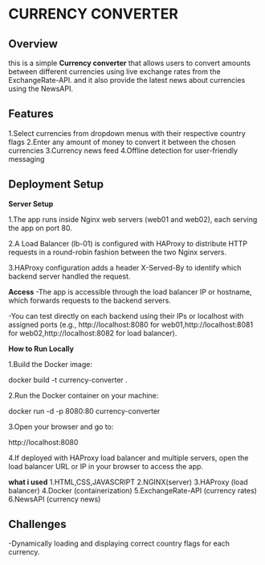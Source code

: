 # CURRENCY CONVERTER

## Overview

this is a simple **Currency converter** that allows users to convert amounts between different currencies using live exchange rates from the ExchangeRate-API. and it also provide the latest news about currencies using the NewsAPI.

## Features

1.Select currencies from dropdown menus with their respective country flags
2.Enter any amount of money to convert it between the chosen currencies
3.Currency news feed
4.Offline detection for user-friendly messaging

## Deployment Setup

**Server Setup**

1.The app runs inside Nginx web servers (web01 and web02), each serving the app on port 80.

2.A Load Balancer (lb-01) is configured with HAProxy to distribute HTTP requests in a round-robin fashion between the two Nginx servers.

3.HAProxy configuration adds a header X-Served-By to identify which backend server handled the request.

**Access**
-The app is accessible through the load balancer IP or hostname, which forwards requests to the backend servers.

-You can test directly on each backend using their IPs or localhost with assigned ports (e.g., http://localhost:8080 for web01,http://localhost:8081 for web02,http://localhost:8082 for load balancer).

**How to Run Locally**

1.Build the Docker image:

docker build -t currency-converter .

2.Run the Docker container on your machine:

docker run -d -p 8080:80 currency-converter

3.Open your browser and go to:

http://localhost:8080

4.If deployed with HAProxy load balancer and multiple servers, open the load balancer URL or IP in your browser to access the app.

**what i used**
1.HTML,CSS,JAVASCRIPT
2.NGINX(server)
3.HAProxy (load balancer)
4.Docker (containerization)
5.ExchangeRate-API (currency rates)
6.NewsAPI (currency news)

## Challenges

-Dynamically loading and displaying correct country flags for each currency.


